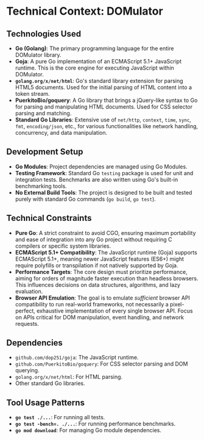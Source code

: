 # Technical Context: DOMulator

## Technologies Used
- **Go (Golang)**: The primary programming language for the entire DOMulator library.
- **Goja**: A pure Go implementation of an ECMAScript 5.1+ JavaScript runtime. This is the core engine for executing JavaScript within DOMulator.
- **`golang.org/x/net/html`**: Go's standard library extension for parsing HTML5 documents. Used for the initial parsing of HTML content into a token stream.
- **PuerkitoBio/goquery**: A Go library that brings a jQuery-like syntax to Go for parsing and manipulating HTML documents. Used for CSS selector parsing and matching.
- **Standard Go Libraries**: Extensive use of `net/http`, `context`, `time`, `sync`, `fmt`, `encoding/json`, etc., for various functionalities like network handling, concurrency, and data manipulation.

## Development Setup
- **Go Modules**: Project dependencies are managed using Go Modules.
- **Testing Framework**: Standard Go `testing` package is used for unit and integration tests. Benchmarks are also written using Go's built-in benchmarking tools.
- **No External Build Tools**: The project is designed to be built and tested purely with standard Go commands (`go build`, `go test`).

## Technical Constraints
- **Pure Go**: A strict constraint to avoid CGO, ensuring maximum portability and ease of integration into any Go project without requiring C compilers or specific system libraries.
- **ECMAScript 5.1+ Compatibility**: The JavaScript runtime (Goja) supports ECMAScript 5.1+, meaning newer JavaScript features (ES6+) might require polyfills or transpilation if not natively supported by Goja.
- **Performance Targets**: The core design must prioritize performance, aiming for orders of magnitude faster execution than headless browsers. This influences decisions on data structures, algorithms, and lazy evaluation.
- **Browser API Emulation**: The goal is to emulate *sufficient* browser API compatibility to run real-world frameworks, not necessarily a pixel-perfect, exhaustive implementation of every single browser API. Focus on APIs critical for DOM manipulation, event handling, and network requests.

## Dependencies
- `github.com/dop251/goja`: The JavaScript runtime.
- `github.com/PuerkitoBio/goquery`: For CSS selector parsing and DOM querying.
- `golang.org/x/net/html`: For HTML parsing.
- Other standard Go libraries.

## Tool Usage Patterns
- **`go test ./...`**: For running all tests.
- **`go test -bench=. ./...`**: For running performance benchmarks.
- **`go mod download`**: For managing Go module dependencies.

